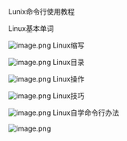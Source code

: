 Lunix命令行使用教程

Linux基本单词

![image.png](http://upload-images.jianshu.io/upload_images/7751455-2c4334138c560946.png?imageMogr2/auto-orient/strip%7CimageView2/2/w/1240)
Linux缩写

![image.png](http://upload-images.jianshu.io/upload_images/7751455-afcb95aeaab3bab1.png?imageMogr2/auto-orient/strip%7CimageView2/2/w/1240)
Linux目录

![image.png](http://upload-images.jianshu.io/upload_images/7751455-d8fbf3e08195b0d0.png?imageMogr2/auto-orient/strip%7CimageView2/2/w/1240)
Linux操作

![image.png](http://upload-images.jianshu.io/upload_images/7751455-cbc493a322cb95a3.png?imageMogr2/auto-orient/strip%7CimageView2/2/w/1240)
Linux技巧

![image.png](http://upload-images.jianshu.io/upload_images/7751455-7047151c629e11ec.png?imageMogr2/auto-orient/strip%7CimageView2/2/w/1240)
Linux自学命令行办法

![image.png](http://upload-images.jianshu.io/upload_images/7751455-fa8f041778ebd06c.png?imageMogr2/auto-orient/strip%7CimageView2/2/w/1240)

